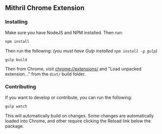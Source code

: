 ## Mithril Chrome Extension

### Installing

Make sure you have NodeJS and NPM installed. Then run:

```bash
npm install
```

Then run the following: _(you must have Gulp installed `npm install -g gulp`)_

```bash
gulp build
```

Then from Chrome, visit [chrome://extensions/](chrome://extensions/) and
"Load unpacked extension..." from the `dist/` build folder.

### Contributing

If you want to develop or contribute, you can run the following:

```bash
gulp watch
```

This will automatically build on changes. Some changes are automatically loaded
into Chrome, and other require clicking the Reload link below the package.
